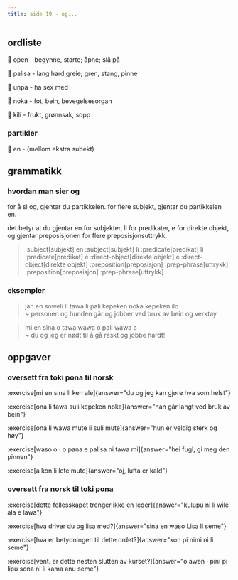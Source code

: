 ```yaml
---
title: side 19 - og... 
---
```

## ordliste

󱥇 open - begynne, starte; åpne; slå på

󱥊 palisa - lang hard greie; gren, stang, pinne

󱥯 unpa - ha sex med

󱥃 noka - fot, bein, bevegelsesorgan

󱤚 kili - frukt, grønnsak, sopp


### partikler

󱤊 en - (mellom ekstra subekt)


## grammatikk
### hvordan man sier og

for å si og, gjentar du partikkelen. for flere subjekt, gjentar du partikkelen en.

det betyr at du gjentar en for subjekter, li for predikater, e for direkte objekt, og gjentar preposisjonen for flere preposisjonsuttrykk. 

> :subject[subjekt] en :subject[subjekt] li :predicate[predikat] li :predicate[predikat] e :direct-object[direkte objekt] e :direct-object[direkte objekt] :preposition[preposisjon] :prep-phrase[uttrykk] :preposition[preposisjon] :prep-phrase[uttrykk]

### eksempler

> jan en soweli li tawa li pali kepeken noka kepeken ilo \
> ~ personen og hunden går og jobber ved bruk av bein og verktøy

> mi en sina o tawa wawa o pali wawa a \
> ~ du og jeg er nødt til å gå raskt og jobbe hardt!

## oppgaver
### oversett fra toki pona til norsk 
:exercise[mi en sina li ken ale]{answer="du og jeg kan gjøre hva som helst"}

:exercise[ona li tawa suli kepeken noka]{answer="han går langt ved bruk av bein"}

:exercise[ona li wawa mute li suli mute]{answer="hun er veldig sterk og høy"}

:exercise[waso o · o pana e palisa ni tawa mi]{answer="hei fugl, gi meg den pinnen"}

:exercise[a kon li lete mute]{answer="oj, lufta er kald"}

### oversett fra norsk til toki pona
:exercise[dette fellesskapet trenger ikke en leder]{answer="kulupu ni li wile ala e lawa"}

:exercise[hva driver du og lisa med?]{answer="sina en waso Lisa li seme"}

:exercise[hva er betydningen til dette ordet?]{answer="kon pi nimi ni li seme"}

:exercise[vent. er dette nesten slutten av kurset?]{answer="o awen · pini pi lipu sona ni li kama anu seme"}